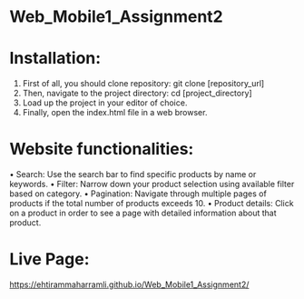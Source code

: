 # Web_Mobile1_Assignment2

# Installation:
1.	First of all, you should clone repository: git clone [repository_url]
2.	Then, navigate to the project directory: cd [project_directory]
3.	Load up the project in your editor of choice. 
4.	Finally, open the index.html file in a web browser.

# Website functionalities:

•	Search: Use the search bar to find specific products by name or keywords.
•	Filter: Narrow down your product selection using available filter based on category.
•	Pagination: Navigate through multiple pages of products if the total number of products exceeds 10.
•	Product details: Click on a product in order to see a page with detailed information about that product.

# Live Page:
https://ehtirammaharramli.github.io/Web_Mobile1_Assignment2/

